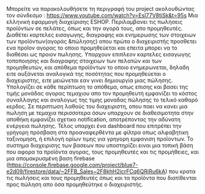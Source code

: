 Μπορείτε να παρακολουθήσετε τη περιγραφή του project ακολουθώντας τον σύνδεσμο : https://www.youtube.com/watch?v=EsI77V8tiSk&t=95s
Μια ελληνική εφαρμογή διαχείρισης ESHOP.
Περιλαμβανει τις πωλήσεις προϊόντων σε πελάτες, όπως και την αγορά τους, απο προμηθευτές.
Διαθέτει καρτελες εισαγωγης, διαγραφης και ενημερωσης των στοιχειων των προϊόντων(αγοράς &πώλησης) οπου πρώτα ο διαχειριστής προσθετει ενα προΙον αγορας το οποιο προμηθεύεται και 
επειτα μπορει να το διαθέσει ως προιον πωλησης.
Υπαρχουν επιπλεον καρτελες εισαγωγης τοποποιησης και διαγραφης στοιχειων των πελατών και των προμηθευτών,
και απόθεμα προϊόντων το οποιο ενημερωνεται, δηλαδη ειτε αυξάνεται αναλογικά της ποσότητας που προμηθεύεται ο διαχειριστης, ειτε μειώνεται εαν γινει δημιουργία μιας πώλησης.
Υπολογίζει σε κάθε περίπτωση το απόθεμα, οπως επισης και βασει της τιμής μονάδας αγορας τεμαχιου απο τον προμηθευτή εμφανίζει το κόστος συναλλαγης
και αναλογως της τιμης μοναδας πώλησης το τελικό καθαρό κερδος.
Σε περιπτωση λαθούς του διαχειριστη, οπου παει να κανει μια πωληση με τεμαχια περισσοτερα όσων υπαρχουν σε διαθεσιμοτητα στην αποθήκη εμφανίζει σχετικο notification, 
αποτρέποντας την αδύνατη ενέργεια πωλησης.
Τέλος υπαρχει ένα dashboard που επιτρέπει την γρήγορη πρόσβαση στα προαναφερθέντα με φίλτρα οπως αλφαβητικη ταξινομηση, ή επιλογή ορίων τιμης για γρηγορη εμφανιση προϊοντων.
Το συστημα διαχειρισης των βασεων που υποστηρίζει ειναι μια τοπική βάση που αφορα τα προϊόντα αγορας, τους προμηθευτές και τις προμήθειες,
και μια απομακρυσμένη βαση firebase (https://console.firebase.google.com/project/blue7-e2d09/firestore/data/~2FFB_Sales~2F8khH2icrFCq6QRiRu6kA)
που κρατα τις πωλήσεις και τους προμηθευτές όπως και τα προϊόντα που διατίθενται προς πώληση απο όσα προμηθεύτηκε ο διαχειριστής.


